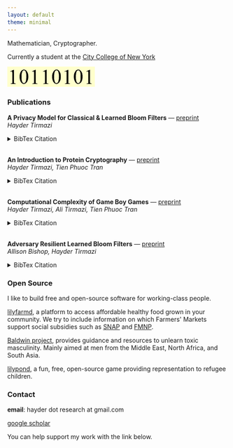 ```yaml
---
layout: default
theme: minimal
---
```


Mathematician, Cryptographer.

Currently a student at the [City College of New York](https://www.ccny.cuny.edu/?srsltid=AfmBOorqHdVvcZ__0rvLc3XSP4U3-edoeLiyci5odU9sA8vytoF2hlI3) <br/>

![image of quantum computing](quantum_computing_image.gif)

### Publications

**A Privacy Model for Classical & Learned Bloom Filters** &mdash; [preprint](https://arxiv.org/abs/2501.15751) <br/>
*Hayder Tirmazi*
<details>
<summary>BibTex Citation</summary>

{% highlight bibtex %}
@misc{tirmazi2025privacymodelclassical,
      title={A Privacy Model for Classical & Learned Bloom Filters}, 
      author={Hayder Tirmazi},
      year={2025},
      eprint={2501.15751},
      archivePrefix={arXiv},
      primaryClass={cs.CR},
      url={https://arxiv.org/abs/2501.15751}, 
}
{% endhighlight %}

</details>

<br/>

**An Introduction to Protein Cryptography** &mdash; [preprint](https://eprint.iacr.org/2025/089) <br/>
*Hayder Tirmazi, Tien Phuoc Tran*
<details>
<summary>BibTex Citation</summary>
      
{% highlight bibtex %}
@misc{cryptoeprint:2025/089,
      author = {Hayder Tirmazi and Tien Phuoc Tran},
      title = {An Introduction to Protein Cryptography},
      howpublished = {Cryptology {ePrint} Archive, Paper 2025/089},
      year = {2025},
      url = {https://eprint.iacr.org/2025/089}
}
{% endhighlight %}
</details>

<br/>

**Computational Complexity of Game Boy Games** &mdash; [preprint](https://arxiv.org/abs/2412.15469) <br/>
*Hayder Tirmazi, Ali Tirmazi, Tien Phuoc Tran*
<details>
<summary>BibTex Citation</summary>
      
{% highlight bibtex %}
@misc{tirmazi2024computationalcomplexitygameboy,
      title={Computational Complexity of Game Boy Games}, 
      author={Hayder Tirmazi and Ali Tirmazi and Tien Phuoc Tran},
      year={2024},
      eprint={2412.15469},
      archivePrefix={arXiv},
      primaryClass={cs.CC},
      url={https://arxiv.org/abs/2412.15469}, 
}
{% endhighlight %}

</details>

<br/>

**Adversary Resilient Learned Bloom Filters** &mdash; [preprint](https://arxiv.org/abs/2409.06556) <br/>
*Allison Bishop, Hayder Tirmazi*
<details>
<summary>BibTex Citation</summary>

{% highlight bibtex %}
@misc{bishop2025adversaryresilientlearnedbloom,
      title={Adversary Resilient Learned Bloom Filters}, 
      author={Allison Bishop and Hayder Tirmazi},
      year={2025},
      eprint={2409.06556},
      archivePrefix={arXiv},
      primaryClass={cs.CR},
      url={https://arxiv.org/abs/2409.06556}, 
}
{% endhighlight %}

</details>

### Open Source

I like to build free and open-source software for working-class people.

[lilyfarmd](https://lilyfarm.org/getLocation), a platform to access affordable healthy food grown in your community. We try to include information on which Farmers' Markets support social subsidies such as [SNAP](https://www.fns.usda.gov/snap/supplemental-nutrition-assistance-program) and [FMNP](https://www.nyc.gov/site/dfta/about/farmers_market_nutrition_program.page).

[Baldwin project](https://lilyfarm.org/developerResources/baldwin.html), provides guidance and resources to unlearn toxic masculinity. Mainly aimed at men from the Middle East, North Africa, and South Asia.

[lilypond](https://lilyfarm.org/static/lily.html), a fun, free, open-source game providing representation to refugee children.

### Contact

**email**: hayder dot research at gmail.com

[google scholar](https://scholar.google.com/citations?user=qgOBcYMAAAAJ&hl=en)

You can help support my work with the link below.

<div style="transform: scale(0.75); transform-origin: left; display: inline-block;">
    <script height="50%" type="text/javascript" src="https://cdnjs.buymeacoffee.com/1.0.0/button.prod.min.js" 
        data-name="bmc-button" 
        data-slug="lilyfarm" 
        data-color="#FFDD00" 
        data-emoji="🌈"  
        data-font="Lato" 
        data-text="buy me a coffee" 
        data-outline-color="#000000" 
        data-font-color="#000000" 
        data-coffee-color="#ffffff">
    </script>
</div>

<!-- Google tag (gtag.js) -->
<script async src="https://www.googletagmanager.com/gtag/js?id=G-K4F6FRWCSL"></script>
<script>
  window.dataLayer = window.dataLayer || [];
  function gtag(){dataLayer.push(arguments);}
  gtag('js', new Date());

  gtag('config', 'G-K4F6FRWCSL');
</script>
